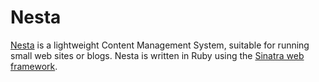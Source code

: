 # Nesta

[Nesta](http://effectif.com/nesta) is a lightweight Content Management System, suitable for running small web sites or blogs. Nesta is written in Ruby using the [Sinatra web framework](http://sinatra.rubyforge.org/).
